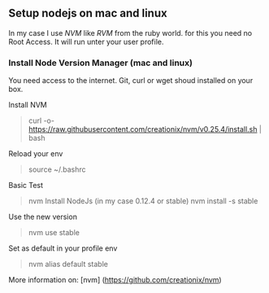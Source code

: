 ## Setup nodejs on mac and linux
In my case I use *NVM* like *RVM* from the ruby world. for this you need no Root Access.
It will run unter your user profile.

### Install Node Version Manager (mac and linux)
You need access to the internet. Git, curl or wget shoud installed on your box.

Install NVM
> curl -o- https://raw.githubusercontent.com/creationix/nvm/v0.25.4/install.sh | bash

Reload your env
> source ~/.bashrc

Basic Test
> nvm
Install NodeJs (in my case 0.12.4 or stable)
> nvm install -s stable

Use the new version
> nvm use stable

Set as default in your profile env
> nvm alias default stable

More information on:
[nvm] (https://github.com/creationix/nvm)



